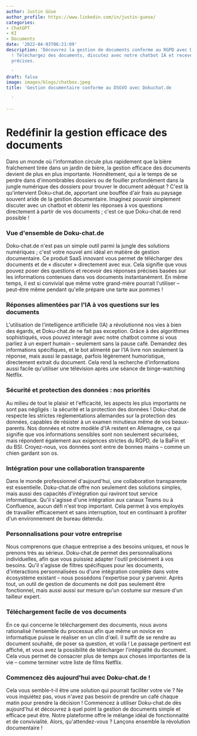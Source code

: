 ```yaml
---
author: Justin Güse
author_profile: https://www.linkedin.com/in/justin-guese/
categories:
- ChatGPT
- KI
- Documents
date: '2022-04-03T06:21:09'
description: 'Découvrez la gestion de documents conforme au RGPD avec Doku-chat.de
  ! Téléchargez des documents, discutez avec notre chatbot IA et recevez des réponses
  précises.

  '
draft: false
image: images/blogs/chatbox.jpeg
title: 'Gestion documentaire conforme au DSGVO avec Dokuchat.de

  '

---
```

# Redéfinir la gestion efficace des documents

Dans un monde où l'information circule plus rapidement que la bière fraîchement tirée dans un jardin de bière, la gestion efficace des documents devient de plus en plus importante. Honnêtement, qui a le temps de se perdre dans d'innombrables dossiers ou de fouiller profondément dans la jungle numérique des dossiers pour trouver le document adéquat ? C'est là qu'intervient Doku-chat.de, apportant une bouffée d'air frais au paysage souvent aride de la gestion documentaire. Imaginez pouvoir simplement discuter avec un chatbot et obtenir les réponses à vos questions directement à partir de vos documents ; c'est ce que Doku-chat.de rend possible !

### Vue d'ensemble de Doku-chat.de

Doku-chat.de n'est pas un simple outil parmi la jungle des solutions numériques ; c'est votre nouvel ami idéal en matière de gestion documentaire. Ce produit SaaS innovant vous permet de télécharger des documents et de « discuter » directement avec eux. Cela signifie que vous pouvez poser des questions et recevoir des réponses précises basées sur les informations contenues dans vos documents instantanément.  En même temps, il est si convivial que même votre grand-mère pourrait l'utiliser – peut-être même pendant qu'elle prépare une tarte aux pommes !

### Réponses alimentées par l'IA à vos questions sur les documents

L'utilisation de l'intelligence artificielle (IA) a révolutionné nos vies à bien des égards, et Doku-chat.de ne fait pas exception. Grâce à des algorithmes sophistiqués, vous pouvez interagir avec notre chatbot comme si vous parliez à un expert humain – seulement sans la pause café. Demandez des informations spécifiques, et le bot alimenté par l'IA livre non seulement la réponse, mais aussi le passage, parfois légèrement humoristique, directement extrait du document. Cela rend la recherche d'informations aussi facile qu'utiliser une télévision après une séance de binge-watching Netflix.

### Sécurité et protection des données : nos priorités

Au milieu de tout le plaisir et l'efficacité, les aspects les plus importants ne sont pas négligés : la sécurité et la protection des données ! Doku-chat.de respecte les strictes réglementations allemandes sur la protection des données, capables de résister à un examen minutieux même de vos beaux-parents. Nos données et notre modèle d'IA restent en Allemagne, ce qui signifie que vos informations sensibles sont non seulement sécurisées, mais répondent également aux exigences strictes du RGPD, de la BaFin et du BSI. Croyez-nous, vos données sont entre de bonnes mains – comme un chien gardant son os.

### Intégration pour une collaboration transparente

Dans le monde professionnel d'aujourd'hui, une collaboration transparente est essentielle. Doku-chat.de offre non seulement des solutions simples, mais aussi des capacités d'intégration qui raviront tout service informatique. Qu'il s'agisse d'une intégration aux canaux Teams ou à Confluence, aucun défi n'est trop important. Cela permet à vos employés de travailler efficacement et sans interruption, tout en continuant à profiter d'un environnement de bureau détendu.

### Personnalisations pour votre entreprise

Nous comprenons que chaque entreprise a des besoins uniques, et nous le prenons très au sérieux. Doku-chat.de permet des personnalisations individuelles, afin que vous puissiez adapter l'outil précisément à vos besoins. Qu'il s'agisse de filtres spécifiques pour les documents, d'interactions personnalisées ou d'une intégration complète dans votre écosystème existant – nous possédons l'expertise pour y parvenir. Après tout, un outil de gestion de documents ne doit pas seulement être fonctionnel, mais aussi aussi sur mesure qu'un costume sur mesure d'un tailleur expert.

### Téléchargement facile de vos documents

En ce qui concerne le téléchargement des documents, nous avons rationalisé l'ensemble du processus afin que même un novice en informatique puisse le réaliser en un clin d'œil. Il suffit de se rendre au document souhaité, de poser sa question, et voilà ! Le passage pertinent est affiché, et vous avez la possibilité de télécharger l'intégralité du document. Cela vous permet de consacrer plus de temps aux choses importantes de la vie – comme terminer votre liste de films Netflix.

### Commencez dès aujourd'hui avec Doku-chat.de !

Cela vous semble-t-il être une solution qui pourrait faciliter votre vie ? Ne vous inquiétez pas, vous n'avez pas besoin de prendre un café chaque matin pour prendre la décision ! Commencez à utiliser Doku-chat.de dès aujourd'hui et découvrez à quel point la gestion de documents simple et efficace peut être. Notre plateforme offre le mélange idéal de fonctionnalité et de convivialité. Alors, qu'attendez-vous ? Lançons ensemble la révolution documentaire !
